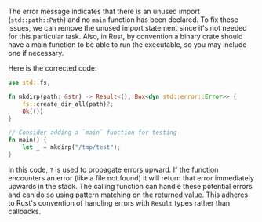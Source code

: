 The error message indicates that there is an unused import (`std::path::Path`) and no `main` function has been declared. To fix these issues, we can remove the unused import statement since it's not needed for this particular task. Also, in Rust, by convention a binary crate should have a main function to be able to run the executable, so you may include one if necessary.

Here is the corrected code:

```rs
use std::fs;

fn mkdirp(path: &str) -> Result<(), Box<dyn std::error::Error>> {
    fs::create_dir_all(path)?;
    Ok(())
}

// Consider adding a `main` function for testing
fn main() {
    let _ = mkdirp("/tmp/test");
}
```
In this code, `?` is used to propagate errors upward. If the function encounters an error (like a file not found) it will return that error immediately upwards in the stack. The calling function can handle these potential errors and can do so using pattern matching on the returned value. This adheres to Rust's convention of handling errors with `Result` types rather than callbacks.

